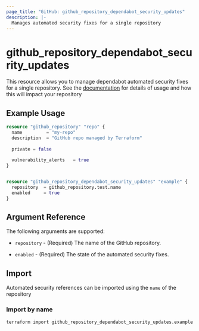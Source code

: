 ```yaml
---
page_title: "GitHub: github_repository_dependabot_security_updates"
description: |-
  Manages automated security fixes for a single repository
---
```


# github_repository_dependabot_security_updates

This resource allows you to manage dependabot automated security fixes for a single repository. See the [documentation](https://docs.github.com/en/code-security/dependabot/dependabot-security-updates/about-dependabot-security-updates) for details of usage and how this will impact your repository

## Example Usage

```terraform
resource "github_repository" "repo" {
  name         = "my-repo"
  description  = "GitHub repo managed by Terraform"
  
  private = false
  
  vulnerability_alerts   = true
}


resource "github_repository_dependabot_security_updates" "example" {
  repository  = github_repository.test.name
  enabled     = true
}
```

## Argument Reference

The following arguments are supported:

* `repository` - (Required) The name of the GitHub repository.

* `enabled` - (Required) The state of the automated security fixes.

## Import

Automated security references can be imported using the `name` of the repository

### Import by name

```sh
terraform import github_repository_dependabot_security_updates.example my-repo
```
